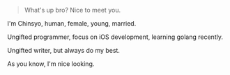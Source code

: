 > What's up bro? Nice to meet you.

I'm Chinsyo, human, female, young, married.

Ungifted programmer, focus on iOS development, learning golang recently.

Ungifted writer, but always do my best.

As you know, I'm nice looking.
